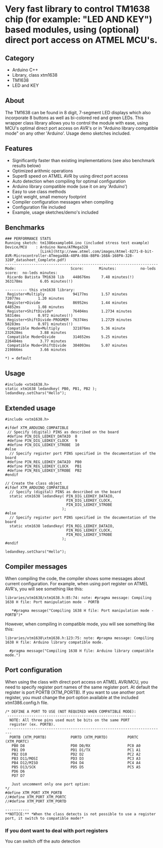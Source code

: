 # Very fast library to control TM1638 chip (for example: "LED AND KEY") based modules, using (optional) direct port access on ATMEL MCU's.

## Category
- Arduino C++
- Library, class xtm1638
- TM1638
- LED and KEY

## About
The TM1638 can be found in 8 digit, 7-segment LED displays which also incorporate 8 buttons as well as bi-colored red and green LEDs. This wrapper class library allows you to control the module with ease, using MCU's optimal direct port access on AVR's or in "Arduino library compatible mode" on any other 'Arduino'. Usage demo sketches included.

## Features
- Significantly faster than existing implementations (see also benchmark results below)
- Optimized arithmic operations
- SuperB speed on ATMEL AVR by using direct port access
- Auto detection when compiling for optimal configuration
- Arduino library compatible mode (use it on any 'Arduino')
- Easy to use class methods
- Light weight, small memory footprint
- Compiler configuration messages when compiling 
- Configuration file included
- Example, usage sketches/demo's included

## Benchmarks

```
### PERFORMANCE STATS 
Running sketch: tm1386example04.ino (included stress test example)
Device/MCU    : Arduino Nano/ATMega328 
                [Link](http://www.atmel.com/images/Atmel-8271-8-bit-AVR-Microcontroller-ATmega48A-48PA-88A-88PA-168A-168PA-328-328P_datasheet_Complete.pdf)
----------------------------------------------------------------------
Mode:                         Score:       Minutes:           no-leds score:  no-leds minutes:
 Ricardo Batista TM1638 lib    448676ms     7.48 minutes(!)    363178ms        6.05 minutes(!)       

---------- this xtm1638 library:
 Register+Multiply             94177ms      1.57 minutes        72077ms        1.20 minutes
 Register+Divide               86952ms      1.44 minutes        64852ms        1.08 minutes
 Register+ShiftDivide*         76404ms      1.2734 minutes      58314ms        0.972 minutes(!)
 Register+ShiftDivide-PROGMEM  76374ms      1.2729 minutes      58283ms        0.971 minutes(!)
 Compatible Mode+Multiply      321876ms     5.36 minute        232628ms        3.88 minutes
 Compatible Mode+Divide        314652ms     5.25 minutes       226404ms        3.77 minutes
 Compatible Mode+ShiftDivide   304093ms     5.07 minutes       219866ms        3.66 minutes

*) = default
```

## Usage
```
#include <xtm1638.h>
static xtm1638 ledandkey( PB0, PB1, PB2 );
ledandkey.setChars("Hello");

```


## Extended usage
```
#include <xtm1638.h>

#ifdef XTM_ARDUINO_COMPATIBLE  
 // Specify (digital) PINS as described on the board
 #define PIN_DIG_LEDKEY_DATAIO  8
 #define PIN_DIG_LEDKEY_CLOCK   9
 #define PIN_DIG_LEDKEY_STROBE  10
#else 
  // Specify register port PINS specified in the documentation of the board
 #define PIN_REG_LEDKEY_DATAIO  PB0
 #define PIN_REG_LEDKEY_CLOCK   PB1
 #define PIN_REG_LEDKEY_STROBE  PB2
#endif

// Create the class object
#ifdef XTM_ARDUINO_COMPATIBLE  
  // Specify (digital) PINS as described on the board
  static xtm1638 ledandkey( PIN_DIG_LEDKEY_DATAIO, 
                            PIN_DIG_LEDKEY_CLOCK, 
                            PIN_DIG_LEDKEY_STROBE 
                          );
#else
  // Specify register port PINS specified in the documentation of the board
  static xtm1638 ledandkey( PIN_REG_LEDKEY_DATAIO, 
                            PIN_REG_LEDKEY_CLOCK, 
                            PIN_REG_LEDKEY_STROBE 
                          );
#endif
  
ledandkey.setChars("Hello");
```


## Compiler messages

When compiling the code, the compiler shows some messages about current configuration. For example, when using port register on ATMEL AVR's, you will see something like this:

```
libraries/xtm1638/xtm1638.h:85:74: note: #pragma message: Compiling 1638 H file: Port manipulation mode - PORTB

   *#pragma message("Compiling 1638 H file: Port manipulation mode - PORTB")*
```
However, when compiling in compatible mode, you will see something like this:

```
libraries/xtm1638\xtm1638.h:123:75: note: #pragma message: Compiling 1638 H file: Arduino library compatible mode.

  #pragma message("Compiling 1638 H file: Arduino library compatible mode.")
```  


## Port configuration

When using the class with direct port access on ATMEL AVR/MCU, you need to specify register port names of the same register port. At default the register is port PORTB (XTM_PORTB). If you want to use another port register, you must change the port option available at the included xtm1386.config.h file.

```
/* DEFINE A PORT TO USE (NOT REQUIRED WHEN COMPATIBLE MODE):
 -----------------------------------------------------------
  NOTE: All three pins used must be bits on the same PORT
  register (ex. PORTB).
 ------------------------------------------------------------------------
  PORTB (XTM_PORTB)           PORTD (XTM_PORTD)         PORTC (XTM_PORTC)
   PB0 D8                     PD0 D0/RX                 PC0 A0
   PB1 D9                     PD1 D1/TX                 PC1 A1
   PB2 D10                    PD2 D2                    PC2 A2
   PB3 D11/MOSI               PD3 D3                    PC3 A3
   PB4 D12/MISO               PD4 D4                    PC4 A4
   PB5 D13/SCK                PD5 D5                    PC5 A5
   PD6 D6
   PD7 D7

   Just uncomment only one port option:
*/
#define XTM_PORT XTM_PORTB
//#define XTM_PORT XTM_PORTC
//#define XTM_PORT XTM_PORTD

-----------
**NOTICE:** *When the class detects is not possible to use a register port, it switch to compatible mode!*
```


### If you dont want to deal with port registers

You can switch off the auto detection
